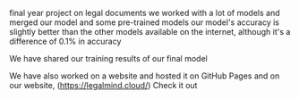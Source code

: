 final year project on legal documents 
we worked with a lot of models and merged our model and some pre-trained models 
our model's accuracy is slightly better than the other models available on the internet, although it's a difference of 0.1% in accuracy 

We have shared our training results of our final model





We have also worked on a website and hosted it on GitHub Pages and on our website, 
(https://legalmind.cloud/) Check it out 
